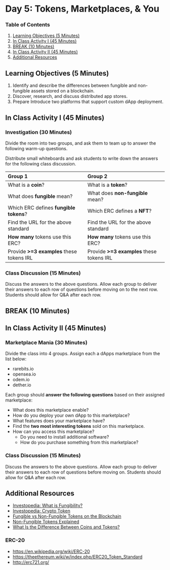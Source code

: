 # Day 5: Tokens, Marketplaces, & You

### Table of Contents

1. [Learning Objectives (5 Minutes)](#learning-objectives-5-minutes)
2. [In Class Activity I (45 Minutes)](#in-class-activity-i-45-minutes)
3. [BREAK (10 Minutes)](#break-10-minutes)
4. [In Class Activity II (45 Minutes)](#in-class-activity-ii-45-minutes)
5. [Additional Resources](#additional-resources)

## Learning Objectives (5 Minutes)

1. Identify and describe the differences between fungible and non-fungible assets stored on a blockchain.
2. Discover, research, and discuss distributed app stores.
3. Prepare Introduce two platforms that support custom dApp deployment.

## In Class Activity I (45 Minutes)

### Investigation (30 Minutes)

Divide the room into two groups, and ask them to team up to answer the following warm-up questions.

Distribute small whiteboards and ask students to write down the answers for the following class discussion.

| **Group 1**                                 | **Group 2**                                     |
| :------------------------------------------ | :---------------------------------------------- |
| What is a **coin**?                         | What is a **token**?                            |
| What does **fungible** mean?                | What does **non-fungible** mean?                |
| Which ERC defines **fungible tokens**?      | Which ERC defines a **NFT**?                    |
| Find the URL for the above standard         | Find the URL for the above  standard            |
| **How many** tokens use this ERC?           | **How many** tokens use this ERC?               |
| Provide **>=3 examples** these tokens IRL   | Provide **>=3 examples** these tokens IRL       |


### Class Discussion (15 Minutes)

Discuss the answers to the above questions. Allow each group to deliver their answers to each row of questions before moving on to the next row. Students should allow for Q&A after each row.

## BREAK (10 Minutes)

## In Class Activity II (45 Minutes)

### Marketplace Mania (30 Minutes)

Divide the class into 4 groups. Assign each a dApps marketplace from the list below:

- rarebits.io
- opensea.io
- odem.io
- dether.io

Each group should **answer the following questions** based on their assigned marketplace:

- What does this marketplace enable?
- How do you deploy your own dApp to this marketplace?
- What features does your marketplace have?
- Find the **two most interesting tokens** sold on this marketplace.
- How can you access this marketplace?
  - Do you need to install additional software?
  - How do you purchase something from this marketplace?

### Class Discussion (15 Minutes)

Discuss the answers to the above questions. Allow each group to deliver their answers to each row of questions before moving on. Students should allow for Q&A after each row.

## Additional Resources

- [Investopedia: What is Fungibility?](https://www.investopedia.com/terms/f/fungibility.asp)
- [Investopedia: Crypto Token](https://www.investopedia.com/terms/c/crypto-token.asp)
- [Fungible vs Non-Fungible Tokens on the Blockchain](https://medium.com/0xcert/fungible-vs-non-fungible-tokens-on-the-blockchain-ab4b12e0181a)
- [Non-Fungible Tokens Explained](https://cointelegraph.com/explained/non-fungible-tokens-explained)
- [What Is the Difference Between Coins and Tokens?](https://medium.com/@bonpay/what-is-the-difference-between-coins-and-tokens-6cedff311c31)

### ERC-20

- https://en.wikipedia.org/wiki/ERC-20
- https://theethereum.wiki/w/index.php/ERC20_Token_Standard
- http://erc721.org/
